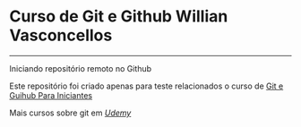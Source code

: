 # **Curso de Git e Github Willian Vasconcellos**
***

Iniciando repositório remoto no Github

Este repositório foi criado apenas para teste relacionados o curso de
[Git e Guihub Para Iniciantes](https://www.udemy.com/course/git-e-github-para-iniciantes/)

Mais cursos sobre git em [_Udemy_](https://udemy.com)
